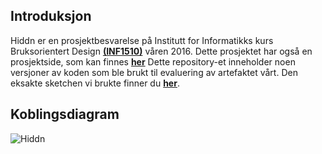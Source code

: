 
## Introduksjon
Hiddn er en prosjektbesvarelse på Institutt for Informatikks kurs Bruksorientert Design [**(INF1510)**](https://www.uio.no/studier/emner/matnat/ifi/INF1510/) våren 2016.
Dette prosjektet har også en prosjektside, som kan finnes [**her**](http://www.uio.no/studier/emner/matnat/ifi/INF1510/v16/prosjekter/.%20%28punktum%29/index.html)
Dette repository-et inneholder noen versjoner av koden som ble brukt til evaluering av artefaktet vårt. Den eksakte sketchen vi brukte finner du [**her**](https://github.com/FreeeG/INF1510/blob/main/main.ino).

## Koblingsdiagram
![Hiddn](http://i.imgur.com/ChPDYtE.png)
